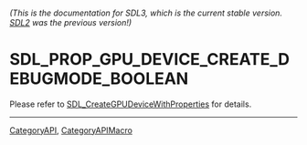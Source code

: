 ###### (This is the documentation for SDL3, which is the current stable version. [SDL2](https://wiki.libsdl.org/SDL2/) was the previous version!)
# SDL_PROP_GPU_DEVICE_CREATE_DEBUGMODE_BOOLEAN

Please refer to [SDL_CreateGPUDeviceWithProperties](SDL_CreateGPUDeviceWithProperties) for details.

----
[CategoryAPI](CategoryAPI), [CategoryAPIMacro](CategoryAPIMacro)

